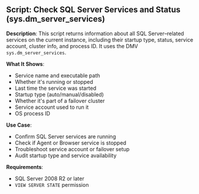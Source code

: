 ## Script: Check SQL Server Services and Status (sys.dm_server_services)

**Description**:
This script returns information about all SQL Server–related services on the current instance, including their startup type, status, service account, cluster info, and process ID. It uses the DMV `sys.dm_server_services`.

**What It Shows**:
- Service name and executable path
- Whether it's running or stopped
- Last time the service was started
- Startup type (auto/manual/disabled)
- Whether it's part of a failover cluster
- Service account used to run it
- OS process ID

**Use Case**:
- Confirm SQL Server services are running
- Check if Agent or Browser service is stopped
- Troubleshoot service account or failover setup
- Audit startup type and service availability

**Requirements**:
- SQL Server 2008 R2 or later
- `VIEW SERVER STATE` permission
